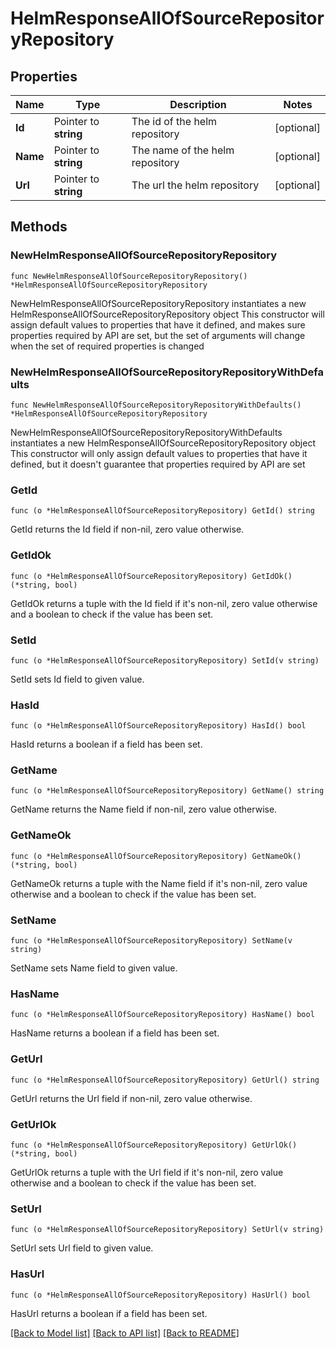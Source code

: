 # HelmResponseAllOfSourceRepositoryRepository

## Properties

Name | Type | Description | Notes
------------ | ------------- | ------------- | -------------
**Id** | Pointer to **string** | The id of the helm repository | [optional] 
**Name** | Pointer to **string** | The name of the helm repository | [optional] 
**Url** | Pointer to **string** | The url the helm repository | [optional] 

## Methods

### NewHelmResponseAllOfSourceRepositoryRepository

`func NewHelmResponseAllOfSourceRepositoryRepository() *HelmResponseAllOfSourceRepositoryRepository`

NewHelmResponseAllOfSourceRepositoryRepository instantiates a new HelmResponseAllOfSourceRepositoryRepository object
This constructor will assign default values to properties that have it defined,
and makes sure properties required by API are set, but the set of arguments
will change when the set of required properties is changed

### NewHelmResponseAllOfSourceRepositoryRepositoryWithDefaults

`func NewHelmResponseAllOfSourceRepositoryRepositoryWithDefaults() *HelmResponseAllOfSourceRepositoryRepository`

NewHelmResponseAllOfSourceRepositoryRepositoryWithDefaults instantiates a new HelmResponseAllOfSourceRepositoryRepository object
This constructor will only assign default values to properties that have it defined,
but it doesn't guarantee that properties required by API are set

### GetId

`func (o *HelmResponseAllOfSourceRepositoryRepository) GetId() string`

GetId returns the Id field if non-nil, zero value otherwise.

### GetIdOk

`func (o *HelmResponseAllOfSourceRepositoryRepository) GetIdOk() (*string, bool)`

GetIdOk returns a tuple with the Id field if it's non-nil, zero value otherwise
and a boolean to check if the value has been set.

### SetId

`func (o *HelmResponseAllOfSourceRepositoryRepository) SetId(v string)`

SetId sets Id field to given value.

### HasId

`func (o *HelmResponseAllOfSourceRepositoryRepository) HasId() bool`

HasId returns a boolean if a field has been set.

### GetName

`func (o *HelmResponseAllOfSourceRepositoryRepository) GetName() string`

GetName returns the Name field if non-nil, zero value otherwise.

### GetNameOk

`func (o *HelmResponseAllOfSourceRepositoryRepository) GetNameOk() (*string, bool)`

GetNameOk returns a tuple with the Name field if it's non-nil, zero value otherwise
and a boolean to check if the value has been set.

### SetName

`func (o *HelmResponseAllOfSourceRepositoryRepository) SetName(v string)`

SetName sets Name field to given value.

### HasName

`func (o *HelmResponseAllOfSourceRepositoryRepository) HasName() bool`

HasName returns a boolean if a field has been set.

### GetUrl

`func (o *HelmResponseAllOfSourceRepositoryRepository) GetUrl() string`

GetUrl returns the Url field if non-nil, zero value otherwise.

### GetUrlOk

`func (o *HelmResponseAllOfSourceRepositoryRepository) GetUrlOk() (*string, bool)`

GetUrlOk returns a tuple with the Url field if it's non-nil, zero value otherwise
and a boolean to check if the value has been set.

### SetUrl

`func (o *HelmResponseAllOfSourceRepositoryRepository) SetUrl(v string)`

SetUrl sets Url field to given value.

### HasUrl

`func (o *HelmResponseAllOfSourceRepositoryRepository) HasUrl() bool`

HasUrl returns a boolean if a field has been set.


[[Back to Model list]](../README.md#documentation-for-models) [[Back to API list]](../README.md#documentation-for-api-endpoints) [[Back to README]](../README.md)


